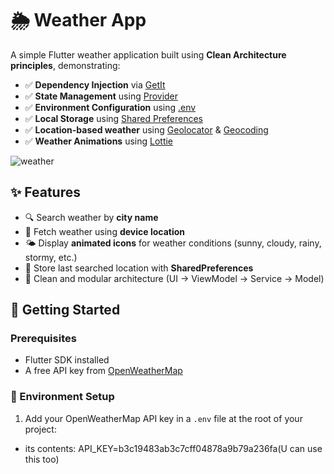# 🌦️ Weather App

A simple Flutter weather application built using **Clean Architecture principles**, demonstrating:

- ✅ **Dependency Injection** via [GetIt](https://pub.dev/packages/get_it)
- ✅ **State Management** using [Provider](https://pub.dev/packages/provider)
- ✅ **Environment Configuration** using [.env](https://pub.dev/packages/flutter_dotenv)
- ✅ **Local Storage** using [Shared Preferences](https://pub.dev/packages/shared_preferences)
- ✅ **Location-based weather** using [Geolocator](https://pub.dev/packages/geolocator) & [Geocoding](https://pub.dev/packages/geocoding)
- ✅ **Weather Animations** using [Lottie](https://pub.dev/packages/lottie)


![weather](https://github.com/user-attachments/assets/09ba8ef2-8aac-4376-bc55-434155b1f288)




## ✨ Features

- 🔍 Search weather by **city name**
- 📍 Fetch weather using **device location**
- 🌤️ Display **animated icons** for weather conditions (sunny, cloudy, rainy, stormy, etc.)
- 💾 Store last searched location with **SharedPreferences**
- 🧼 Clean and modular architecture (UI → ViewModel → Service → Model)


## 🚀 Getting Started

### Prerequisites

- Flutter SDK installed
- A free API key from [OpenWeatherMap](https://openweathermap.org/api)


### 🔐 Environment Setup

1. Add your OpenWeatherMap API key in a `.env` file at the root of your project:
- its contents: API_KEY=b3c19483ab3c7cff04878a9b79a236fa(U can use this too)


